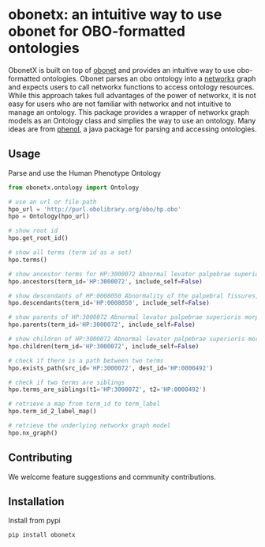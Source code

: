 # obonetx: an intuitive way to use obonet for OBO-formatted ontologies

ObonetX is built on top of [obonet](https://github.com/dhimmel/obonet) and provides an intuitive way to use obo-formatted ontologies. Obonet parses an obo ontology into a [networkx](https://networkx.readthedocs.io/en/stable/overview.html) graph and expects users to call networkx functions to access ontology resources. While this approach takes full advantages of the power of networkx, it is not easy for users who are not familiar with networkx and not intuitive to manage an ontology. This package provides a wrapper of networkx graph models as an Ontology class and simplies the way to use an ontology. Many ideas are from [phenol](https://github.com/monarch-initiative/phenol), a java package for parsing and accessing ontologies.

## Usage
Parse and use the Human Phenotype Ontology
```python
from obonetx.ontology import Ontology

# use an url or file path
hpo_url = 'http://purl.obolibrary.org/obo/hp.obo'
hpo = Ontology(hpo_url)

# show root id
hpo.get_root_id()

# show all terms (term id as a set)
hpo.terms()

# show ancestor terms for HP:3000072 Abnormal levator palpebrae superioris morphology, excluding itself
hpo.ancestors(term_id='HP:3000072', include_self=False)

# show descendants of HP:0008050 Abnormality of the palpebral fissures, excluding itself
hpo.descendants(term_id='HP:0008050', include_self=False)

# show parents of HP:3000072 Abnormal levator palpebrae superioris morphology, excluding itself
hpo.parents(term_id='HP:3000072', include_self=False)

# show children of HP:3000072 Abnormal levator palpebrae superioris morphology, excluding itself
hpo.children(term_id='HP:3000072', include_self=False)

# check if there is a path between two terms
hpo.exists_path(src_id='HP:3000072', dest_id='HP:0000492')

# check if two terms are siblings
hpo.terms_are_siblings(t1='HP:3000072', t2='HP:0000492')

# retrieve a map from term_id to term_label
hpo.term_id_2_label_map()

# retrieve the underlying networkx graph model
hpo.nx_graph()

```

## Contributing

We welcome feature suggestions and community contributions.

## Installation

Install from pypi
```bash
pip install obonetx
```



